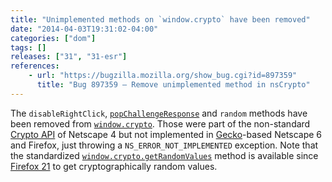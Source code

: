 ```yaml
---
title: "Unimplemented methods on `window.crypto` have been removed"
date: "2014-04-03T19:31:02-04:00"
categories: ["dom"]
tags: []
releases: ["31", "31-esr"]
references:
    - url: "https://bugzilla.mozilla.org/show_bug.cgi?id=897359"
      title: "Bug 897359 – Remove unimplemented method in nsCrypto"
---
```

The `disableRightClick`, [`popChallengeResponse`](https://developer.mozilla.org/docs/JavaScript_crypto/popChallengeResponse) and `random` methods have been removed from [`window.crypto`](https://developer.mozilla.org/docs/Web/API/window/crypto). Those were part of the non-standard [Crypto API](https://developer.mozilla.org/docs/JavaScript_crypto) of Netscape 4 but not implemented in [Gecko](https://developer.mozilla.org/docs/Mozilla/Gecko)-based Netscape 6 and Firefox, just throwing a `NS_ERROR_NOT_IMPLEMENTED` exception. Note that the standardized [`window.crypto.getRandomValues`](https://developer.mozilla.org/docs/Web/API/window/crypto/getRandomValues) method is available since [Firefox 21](https://developer.mozilla.org/Firefox/Releases/21) to get cryptographically random values.
